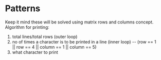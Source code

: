 # Patterns
Keep it mind these will be solved using matrix rows and columns concept.
Algorithm for printing:
1. total lines/total rows (outer loop) 
2. no of times a character is to be printed in a line (inner loop) -- (row == 1 || row == 4 || column == 1 || column == 5)
3. what character to print 